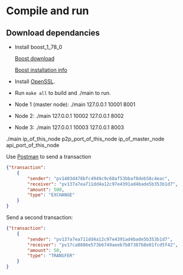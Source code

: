 # Compile and run

## Download dependancies
* Install boost_1_78_0

   [Boost download](https://www.boost.org/users/download/)
   
   [Boost installation info](https://www.boost.org/doc/libs/1_78_0/more/getting_started/unix-variants.html#easy-build-and-install)

*  Install [OpenSSL](https://www.openssl.org/). 

* Run `make all` to build and ./main to run.

* Node 1 (master node): ./main 127.0.0.1 10001 8001

* Node 2: ./main 127.0.0.1 10002 127.0.0.1 8002

* Node 3: ./main 127.0.0.1 10003 127.0.0.1 8003

 ./main ip_of_this_node p2p_port_of_this_node ip_of_master_node api_port_of_this_node

 Use [Postman](https://www.postman.com) to send a transaction

 ```json
 {"transaction":
     {
         "sender": "pv1403d478bfc4949c9c68af53bbaf8deb58c4eac",
         "receiver": "pv137a7ea711dd4a12c97e4391ad4bade5b353b1d7",
         "amount": 500,
         "type": "EXCHANGE"
     }
 }
 ```

 Send a second transaction:

 ```json
 {"transaction":
     {
         "sender": "pv137a7ea711dd4a12c97e4391ad4bade5b353b1d7",
         "receiver": "pv17ca8886e573b6749aeeb7b87387b8e01fcd5f42",
         "amount": 50,
         "type": "TRANSFER"
     }
 }
 ```
